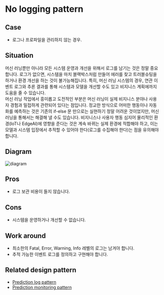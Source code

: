 # No logging pattern

## Case
- 로그나 프로파일을 관리하지 않는 경우. 

## Situation
머신 러닝뿐만 아니라 모든 시스템 운영과 개선을 위해서 로그를 남기는 것은 정말 중요합니다. 로그가 없으면, 시스템을 마치 블랙박스처럼 만들어 에러를 찾고 트러블슈팅을 하거나 환경 개선을 하는 것이 불가능해집니다. 특히, 머신 러닝 시스템의 경우, 연관 이벤트 로그와 추론 결과를 통해 시스템과 모델을 개선할 수도 있고 비지니스 계획에까지 도움을 줄 수 있습니다.<br>
머신 러닝 작업에서 흥미롭고 도전적인 부분은 머신 러닝이 실제 비지니스 분야나 사용자 경험과 밀접하게 관련되어 있다는 점입니다. 정교한 방식으로 어떠한 행동이나 자동화를 예측하는 것은 기존의 if-else 문 만으로는 실현하기 정말 어려운 것이었지만, 머신 러닝을 통해서는 해결해 낼 수도 있습니다. 비지니스나 사용자 행동 심지어 물리적인 환경(IoT나 EdgeAI)에 영향을 준다는 것은 계속 바뀌는 실제 환경에 적합해야 하고, 이는 모델과 시스템 입장에서 추적할 수 있어야 한다(로그를 수집해야 한다)는 점을 유의해야 합니다.

## Diagram
![diagram](diagram.png)


## Pros
- 로그 보관 비용이 들지 않습니다. 

## Cons
- 시스템을 운영하거나 개선할 수 없습니다. 

## Work around
- 최소한의 Fatal, Error, Warning, Info 레벨의 로그는 남겨야 합니다.
- 추적 가능한 이벤트 로그를 정의하고 구현해야 합니다. 

## Related design pattern
- [Prediction log pattern](./../../Prediction-log-pattern/design_en.md)
- [Prediction monitoring pattern](./../../Prediction-monitoring-pattern/design_en.md)